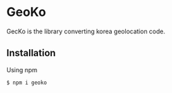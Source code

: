 # GeoKo

GecKo is the library converting korea geolocation code.

## Installation

Using npm

```shell
$ npm i geoko
```
